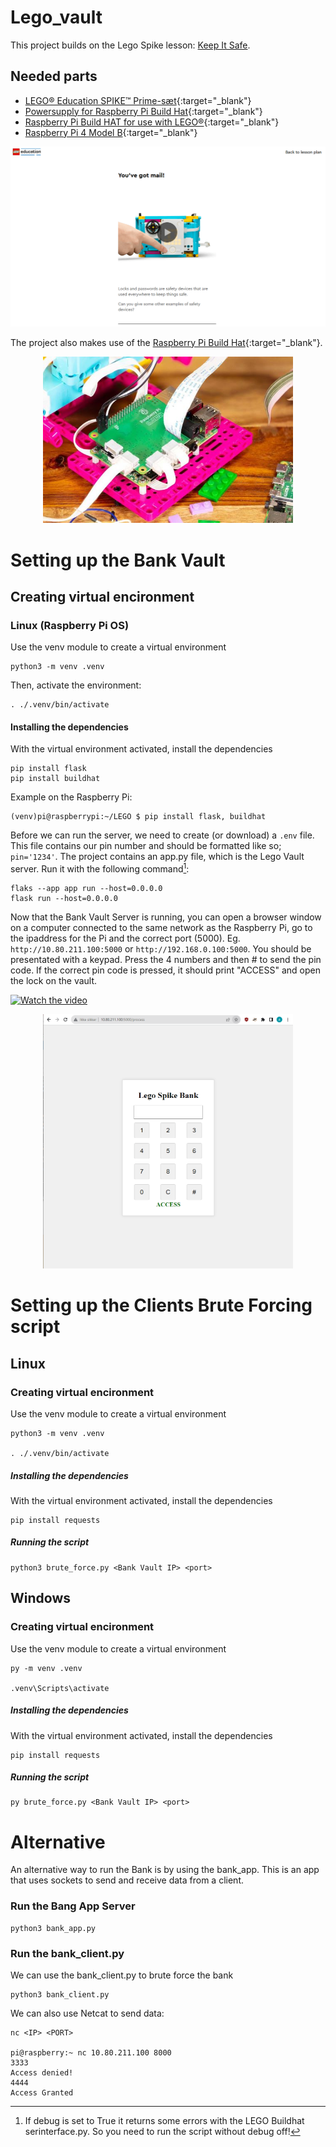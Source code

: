 # Lego_vault
This project builds on the Lego Spike lesson: [Keep It Safe](https://education.lego.com/en-au/lessons/prime-kickstart-a-business/keep-it-safe/). 

## Needed parts
- [LEGO® Education SPIKE™ Prime-sæt](https://www.lego.com/en-dk/product/lego-education-spike-prime-set-45678){:target="_blank"}
- [Powersupply for Raspberry Pi Build Hat](https://raspberrypi.dk/produkt/officiel-raspberry-pi-build-hat-stroemforsyning-8v-6a-eu/){:target="_blank"}
- [Raspberry Pi Build HAT for use with LEGO®](https://raspberrypi.dk/en/product/raspberry-pi-build-hat/){:target="_blank"}
- [Raspberry Pi 4 Model B](https://raspberrypi.dk/produkt/raspberry-pi-4-model-b-2-gb/){:target="_blank"}

![Image of lesson 7 from Lego Education](images/Lesson_7.png "Lego Education's lesson 7")


The project also makes use of the [Raspberry Pi Build Hat](https://www.raspberrypi.com/products/build-hat){:target="_blank"}.
<p align="center">
  <img src="images/build-hat.jpg" alt="Picture" width="400" style="margin: 0 auto" /></img>
</p>


# Setting up the Bank Vault
## Creating virtual encironment
### Linux (Raspberry Pi OS)
Use the venv module to create a virtual environment
```
python3 -m venv .venv
```
Then, activate the environment:
```
. ./.venv/bin/activate
```


#### Installing the dependencies
With the virtual environment activated, install the dependencies

```
pip install flask
pip install buildhat
```

Example on the Raspberry Pi:

```
(venv)pi@raspberrypi:~/LEGO $ pip install flask, buildhat
```

Before we can run the server, we need to create (or download) a ```.env``` file. This file contains our pin number and should be formatted like so; `pin='1234'`.
The project contains an app.py file, which is the Lego Vault server. Run it with the following command[^1]:

```
flaks --app app run --host=0.0.0.0
flask run --host=0.0.0.0
```
[^1]: If debug is set to True it returns some errors with the LEGO Buildhat serinterface.py. 
  So you need to run the script without debug off!



Now that the Bank Vault Server is running, you can open a browser window on a computer connected to the same network as the Raspberry Pi, go to the ipaddress for the Pi and the correct port (5000). Eg. `http://10.80.211.100:5000` or `http://192.168.0.100:5000`. You should be presentated with a keypad. Press the 4 numbers and then # to send the pin code. If the correct pin code is pressed, it should print "ACCESS" and open the lock on the vault. 

[![Watch the video](https://img.youtube.com/vi/GaOmDu-yShU/maxresdefault.jpg)](https://youtu.be/GaOmDu-yShU)

<p align="center">
  <img src="images/keypad.png" alt="Picture" width="400" style="margin: 0 auto" /></img>
</p>

# Setting up the Clients Brute Forcing script
## Linux

### Creating virtual encironment
Use the venv module to create a virtual environment

```
python3 -m venv .venv

. ./.venv/bin/activate
```

##### Installing the dependencies
With the virtual environment activated, install the dependencies

```
pip install requests
```

##### Running the script
```
python3 brute_force.py <Bank Vault IP> <port>
```

## Windows

### Creating virtual encironment
Use the venv module to create a virtual environment

```
py -m venv .venv

.venv\Scripts\activate
```

##### Installing the dependencies
With the virtual environment activated, install the dependencies

```
pip install requests
```

##### Running the script
```
py brute_force.py <Bank Vault IP> <port>
```



# Alternative

An alternative way to run the Bank is by using the bank_app. This is an app that uses sockets to send and receive data from a client.
### Run the Bang App Server
```
python3 bank_app.py
```

### Run the bank_client.py
We can use the bank_client.py to brute force the bank
```
python3 bank_client.py
```

We can also use Netcat to send data:
```
nc <IP> <PORT>

pi@raspberry:~ nc 10.80.211.100 8000
3333
Access denied!
4444
Access Granted
```
